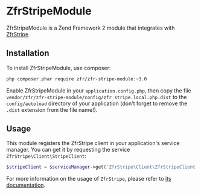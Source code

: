 ZfrStripeModule
===============

ZfrStripeModule is a Zend Framework 2 module that integrates with [ZfrStripe](https://github.com/zf-fr/zfr-stripe).

Installation
------------

To install ZfrStripeModule, use composer:

```sh
php composer.phar require zfr/zfr-stripe-module:~3.0
```

Enable ZfrStripeModule in your `application.config.php`, then copy the file
`vendor/zfr/zfr-stripe-module/config/zfr_stripe.local.php.dist` to the
`config/autoload` directory of your application (don't forget to remove the
`.dist` extension from the file name!).

Usage
-----

This module registers the ZfrStripe client in your application's service manager.
You can get it by requesting the service `ZfrStripe\Client\StripeClient`:

```php
$stripeClient = $serviceManager->get('ZfrStripe\Client\ZfrStripeClient');
```

For more information on the usage of `ZfrStripe`, please refer to [its documentation](https://github.com/zf-fr/zfr-stripe).
